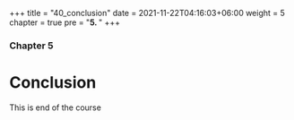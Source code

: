 +++
title = "40_conclusion"
date = 2021-11-22T04:16:03+06:00
weight = 5
chapter = true
pre = "<b>5. </b>"
+++

### Chapter 5

# Conclusion

This is end of the course